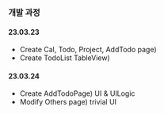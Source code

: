 ### 개발 과정
#### 23.03.23
- Create Cal, Todo, Project, AddTodo page)
- Create TodoList TableView)
#### 23.03.24
- Create AddTodoPage) UI & UILogic
- Modify Others page) trivial UI 
